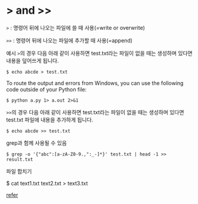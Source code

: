 # > and >>

`>` : 명령어 뒤에 나오는 파일에 쓸 때 사용(=write or overwrite)

`>>` : 명령어 뒤에 나오는 파일에 추가할 때 사용(=append)

예시
`>`의 경우
다음 아래 같이 사용하면 test.txt라는 파일이 없을 때는 생성하며 있다면 내용을 덮어쓰게 됩니다.
```
$ echo abcde > test.txt
```

To route the output and errors from Windows, you can use the following code outside of your Python file:
```
$ python a.py 1> a.out 2>&1
```

`>>`의 경우
다음 아래 같이 사용하면 test.txt라는 파일이 없을 때는 생성하며 있다면 test.txt 파일에 내용을 추가하게 됩니다.
```
$ echo abcde >> test.txt
```

grep과 함께 사용될 수 있음
```
$ grep -o '{"abc":[a-zA-Z0-9.,":_-]*}' test.txt | head -1 >> result.txt
```

파일 합치기

$ cat text1.txt text2.txt > text3.txt

[refer](https://twpower.github.io/114-difference-between-single-and-double-greater-than-sign)
